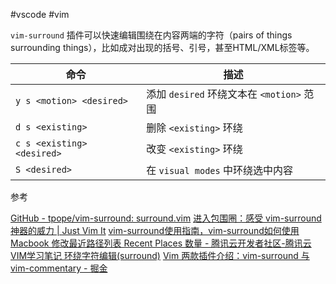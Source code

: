 #vscode #vim 

`vim-surround` 插件可以快速编辑围绕在内容两端的字符（pairs of things surrounding things），比如成对出现的括号、引号，甚至HTML/XML标签等。

| 命令                       | 描述                                      |
| -------------------------- | ----------------------------------------- |
| `y s <motion> <desired>`   | 添加 `desired` 环绕文本在 `<motion>` 范围 |
| `d s <existing>`           | 删除 `<existing>` 环绕                    |
| `c s <existing> <desired>` | 改变 `<existing>` 环绕                    |
| `S <desired>`              | 在 `visual modes` 中环绕选中内容          |


参考

[GitHub - tpope/vim-surround: surround.vim](https://github.com/tpope/vim-surround)
[进入包围圈：感受 vim-surround 神器的威力 | Just Vim It](https://vim.nauxscript.com/vim/day-12.html#vim-surround)
[vim-surround使用指南，vim-surround如何使用](https://gist.github.com/wilon/ac1fc66f4a79e7b0c161c80877c75c94)
[Macbook 修改最近路径列表 Recent Places 数量 - 腾讯云开发者社区-腾讯云](https://cloud.tencent.com/developer/article/1529950?cps_key=1d358d18a7a17b4a6df8d67a62fd3d3d)
[VIM学习笔记 环绕字符编辑(surround)](http://yyq123.github.io/learn-vim/learn-vim-plugin-surround.html)
[Vim 两款插件介绍：vim-surround 与 vim-commentary - 掘金](https://juejin.cn/post/6994406794286071838)
